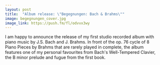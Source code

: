 ```yaml
---
layout: post
title:  "Album release: \"Begegnungen: Bach & Brahms\""
image: begegnungen_cover.jpg
image_link: https://push.fm/fl/odvvx3wy
---
```


I am happy to announce the release of my first studio recorded album with piano music by J.S. Bach and J. Brahms.
In front of the op. 76 cycle of 8 Piano Pieces by Brahms that are rarely played in complete, the album features one of my personal
favourites from Bach's Well-Tempered Clavier, the B minor prelude and fugue from the first book. 
